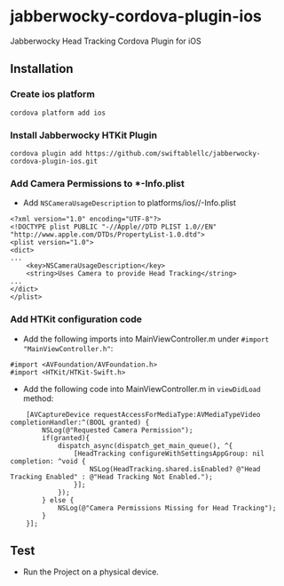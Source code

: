 # jabberwocky-cordova-plugin-ios
Jabberwocky Head Tracking Cordova Plugin for iOS

## Installation

### Create ios platform

```
cordova platform add ios
```

### Install Jabberwocky HTKit Plugin

```
cordova plugin add https://github.com/swiftablellc/jabberwocky-cordova-plugin-ios.git
```

### Add Camera Permissions to \*-Info.plist

* Add `NSCameraUsageDescription` to platforms/ios/<proj>/<proj>-Info.plist

```
<?xml version="1.0" encoding="UTF-8"?>
<!DOCTYPE plist PUBLIC "-//Apple//DTD PLIST 1.0//EN" "http://www.apple.com/DTDs/PropertyList-1.0.dtd">
<plist version="1.0">
<dict>
...
	<key>NSCameraUsageDescription</key>
	<string>Uses Camera to provide Head Tracking</string>
...
</dict>
</plist>
```

### Add HTKit configuration code

* Add the following imports into MainViewController.m under `#import "MainViewController.h"`:

```objc
#import <AVFoundation/AVFoundation.h>
#import <HTKit/HTKit-Swift.h>
```


* Add the following code into MainViewController.m in `viewDidLoad` method:

```objc
    [AVCaptureDevice requestAccessForMediaType:AVMediaTypeVideo completionHandler:^(BOOL granted) {
        NSLog(@"Requested Camera Permission");
        if(granted){
            dispatch_async(dispatch_get_main_queue(), ^{
                [HeadTracking configureWithSettingsAppGroup: nil completion: ^void {
                    NSLog(HeadTracking.shared.isEnabled? @"Head Tracking Enabled" : @"Head Tracking Not Enabled.");
                }];
            });
        } else {
            NSLog(@"Camera Permissions Missing for Head Tracking");
        }
    }];
```

## Test
* Run the Project on a physical device.
